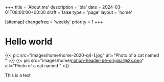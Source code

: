 +++
title = 'About me'
description = 'bla'
date = 2024-03-01T08:00:00+00:00
draft = false
type = 'page'
layout = 'home'

[sitemap]
  changefreq = 'weekly'
  priority = 1
+++

# Hello world

{{< pic src="images/home/home-2020-q4-1.jpg" alt="Photo of a cat named " >}}
{{< pic src="images/home/notion-header-be-original@2x.png" alt="Photo of a cat named " >}}

This is a text
